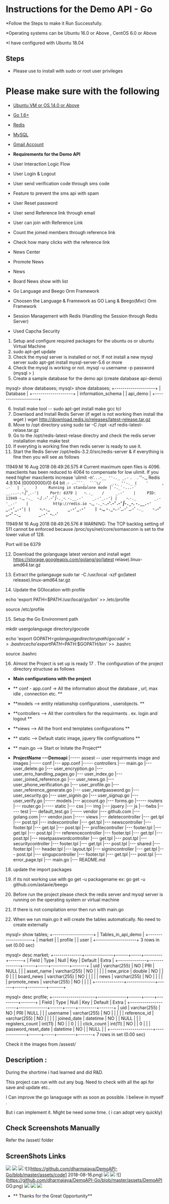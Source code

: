 # Instructions for the Demo API - Go

*Follow the Steps to make it Run Successfully.

*Operating systems can be Ubuntu 16.0 or Above , CentOS 6.0 or Above

*I have configured with Ubuntu 18.04

Steps
-----

* Please use to install with sudo or root user privileges


Please make sure with the following
====================================

  * [Ubuntu VM or OS 14.0 or Above](http://www.ubuntu.com)
  * [Go 1.6+](https://golang.org/dl)
  * [Redis](http://redis.io)
  * [MySQL](https://www.mysql.com)
  * [Gmail Account](https://accounts.google.com/SignUp)

* **Requirements for the Demo API**
* User Interaction Logic Flow
* User Login & Logout
* User send verification code through sms code
* Feature to prevent the sms api with spam
* User Reset password
* User send Reference link through email
* User can join with Reference Link
* Count the joined members through reference link
* Check how many clicks with the reference link
* News Center
* Promote News
* News
* Board News show with list
* Go Language and Beego Orm Framework

* Choosen the Language & Framework as GO Lang & Beego(Mvc) Orm Framework
* Session Management with Redis (Handling the Session through Redis Server)
* Used Capcha Security

1. Setup and configure required packages for the ubuntu os or ubuntu Virtual Machine
2. sudo apt-get update
3. Check the mysql server is installed or not. If not install a new mysql server sudo apt-get install mysql-server-5.6 or more
4. Check the mysql is working or not. mysql -u username -p  password (mysql > )
5. Create a sample database for the demo api (create database api-demo)

mysql> show databases;
      mysql> show databases;
      +--------------------+
      | Database           |
      +--------------------+
      | information_schema |
      | api_demo           |
      +--------------------+

6. Install make tool -- sudo apt-get install make gcc tcl
7. Downlaod and Install Redis Server (if wget is not working then install the wget )
  wget http://download.redis.io/releases/latest-release.tar.gz
8. Move to /opt directory using sudo tar -C /opt -xzf redis-latest-relase.tar.gz
9. Go to the /opt/redis-latest-relase directry and check the redis server installation
  make
  make test
10. If everyting is working fine then redis server is ready to use it.
11. Start the Redis Server  /opt/redis-3.2.0/src/redis-server &
 if everything is fine then you will see as follows

 11949:M 16 Aug 2018 08:49:26.575 # Current maximum open files is 4096. maxclients has been reduced to 4064 to compensate for low ulimit. If you need higher maxclients increase 'ulimit -n'.
                 _._
            _.-``__ ''-._
       _.-``    `.  `_.  ''-._           Redis 4.9.104 (00000000/0) 64 bit
   .-`` .-```.  ```\/    _.,_ ''-._
  (    '      ,       .-`  | `,    )     Running in standalone mode
  |`-._`-...-` __...-.``-._|'` _.-'|     Port: 6379
  |    `-._   `._    /     _.-'    |     PID: 11949
   `-._    `-._  `-./  _.-'    _.-'
  |`-._`-._    `-.__.-'    _.-'_.-'|
  |    `-._`-._        _.-'_.-'    |           http://redis.io
   `-._    `-._`-.__.-'_.-'    _.-'
  |`-._`-._    `-.__.-'    _.-'_.-'|
  |    `-._`-._        _.-'_.-'    |
   `-._    `-._`-.__.-'_.-'    _.-'
       `-._    `-.__.-'    _.-'
           `-._        _.-'
               `-.__.-'

 11949:M 16 Aug 2018 08:49:26.576 # WARNING: The TCP backlog setting of 511 cannot be enforced because /proc/sys/net/core/somaxconn is set to the lower value of 128.

 Port will be 6379

 12. Download the golanguage latest version and install
 wget https://storage.googleapis.com/golang/go(latest relase).linux-amd64.tar.gz

 13. Extract the golangauge sudo tar -C /usr/local -xzf go(latest release).linux-amd64.tar.gz

 14. Update the GOlocation with profile

 echo 'export PATH=$PATH:/usr/local/go/bin' >> /etc/profile

 source /etc/profile

 15. Setup the Go Environment path

 mkdir usergolanguage directory/gocode

 echo 'export GOPATH=$golanguage directory path/gocode' >> .bashrc
 echo 'export PATH=$PATH:$GOPATH/bin' >> .bashrc

 source .bashrc

 16. Almost the Project is set up is ready
 17 . The configuration of the project directory structuse as follows

  * **Main configurations with the project**
  * ** conf - app.conf -> All the information about the database , url, max idle , connection etc. **
  * **models --> entity relationship configurations , userobjects. **
  * **controllers --> All ther controllers for the requirments . ex. login and logout **
  * **views -->  All the front end templates configurations **
  * ** static --> Default static image, jquery file configruations **
  * ** main.go --> Start or Initate the Project**


  * **ProjectName ---Demoapi**
    |----- assest -- user requirments image and images
    |----- conf
            |--- app.conf
    |----- controllers
            |--- main.go
            |--- user_delete.go
            |--- user_encryption.go
            |--- user_erro_handling_pages.go
            |--- user_index.go
            |--- user_joined_reference.go
            |--- user_news.go
            |--- user_phone_verification.go
            |--- user_profile.go
            |--- user_reference_generate.go
            |--- user_resetpassword.go
            |--- user_security.go
            |--- user_signin.go
            |--- user_signup.go
            |--- user_verify.go
    |----- models
            |--- account.go
            |--- forms.go
    |----- routers
            |--- router.go
    |----- static
            |--- css
            |--- img
            |--- jquery
            |--- js
            |---twbs
    |----- test
            |--- default_test.go
    |----- vendor
            |--- github.com
            |--- golang.com
            |--- vendor.json
    |----- views
            |--- deletecontroller
                 |--- get.tpl
                 |--- post.tpl
            |--- indexcontroller
                 |--- get.tpl
            |--- newscontroller
                 |--- footer.tpl
                 |--- get.tpl
                 |--- post.tpl
            |--- profilecontroller
                 |--- footer.tpl
                 |--- get.tpl
                 |--- post.tpl
            |--- referencecontroller
                 |--- footer.tpl
                 |--- get.tpl
                 |--- post.tpl
            |--- resetpasswordcontroller
                 |--- get.tpl
                 |--- post.tpl
            |--- securitycontroller
                 |--- footer.tpl
                 |--- get.tpl
                 |--- post.tpl
            |--- shared
                 |--- footer.tpl
                 |--- header.tpl
                 |--- layout.tpl
            |--- signincontroller
                 |--- get.tpl
                 |--- post.tpl
            |--- singupcontroller
                 |--- footer.tpl
                 |--- get.tpl
                 |--- post.tpl
            |--- error_page.tpl
    |--- main.go
    |--- README.md

  18. update the import packages
  19. if its not working use with go get -u packagename
   ex: go get -u github.com/astaxie/beego

  20. Before run the project please check the redis server and mysql server is running on the operating system or virtual machine

  21. If there is not compilation error then run with main.go

  22. When we run main.go it will create the tables automatically. No need to create externally

  mysql> show tables;
  +--------------------+
  | Tables_in_api_demo |
  +--------------------+
  | market             |
  | profile            |
  | user               |
  +--------------------+
  3 rows in set (0.00 sec)


mysql> desc market;
+--------------+--------------+------+-----+---------+-------+
| Field        | Type         | Null | Key | Default | Extra |
+--------------+--------------+------+-----+---------+-------+
| uid          | varchar(255) | NO   | PRI | NULL    |       |
| asset_name   | varchar(255) | NO   |     |         |       |
| new_price    | double       | NO   |     | 0       |       |
| board_news   | varchar(255) | NO   |     |         |       |
| news         | varchar(255) | NO   |     |         |       |
| promote_news | varchar(255) | NO   |     |         |       |
+--------------+--------------+------+-----+---------+-------+

mysql> desc profile;
+---------------------+--------------+------+-----+---------+-------+
| Field               | Type         | Null | Key | Default | Extra |
+---------------------+--------------+------+-----+---------+-------+
| uid                 | varchar(255) | NO   | PRI | NULL    |       |
| username            | varchar(255) | NO   |     |         |       |
| reference_id        | varchar(255) | NO   |     |         |       |
| joined_date         | datetime     | NO   |     | NULL    |       |
| registers_count     | int(11)      | NO   |     | 0       |       |
| click_count         | int(11)      | NO   |     | 0       |       |
| password_reset_date | datetime     | NO   |     | NULL    |       |
+---------------------+--------------+------+-----+---------+-------+
7 rows in set (0.00 sec)


Check it the images from /assest/

Description :
------------
During the shortime i had learned and did R&D.

This project can run with out any bug. Need to check with all the api for save and update etc..

I Can improve the go lanaguage with as soon as possible. I believe in myself .

But i can implement it. Might be need some time. ( i can adopt very quickly)

Check Screenshots Manually
---------------------------
Refer the /asset/ folder

ScreenShots Links
-----------------
![](https://github.com/dharmajaya/DemoAPI-Go/blob/master/assets/database2018-08-16.png)
![](https://github.com/dharmajaya/DemoAPI-Go/blob/master/assets/database12018-08-16.png)
![](https://github.com/dharmajaya/DemoAPI-Go/blob/master/assets/database22018-08-16.png)
![](https://github.com/dharmajaya/DemoAPI-Go/blob/master/assets/code1 2018-08-16.png)
![](https://github.com/dharmajaya/DemoAPI-Go/blob/master/assets/code2018-08-16.png)
![](https://github.com/dharmajaya/DemoAPI-Go/blob/master/assets/Runpage2018-08-16.png)
![](https://github.com/dharmajaya/DemoAPI-Go/blob/master/assets/DemoAPI GO.png)
![](https://github.com/dharmajaya/DemoAPI-Go/blob/master/assets/homepage12018-08-16.png)
![](https://github.com/dharmajaya/DemoAPI-Go/blob/master/assets/homepage2018-08-16.png)
![](https://github.com/dharmajaya/DemoAPI-Go/blob/master/assets/singuppage2018-08-16.png)

* ** Thanks for the Great Opportunity**